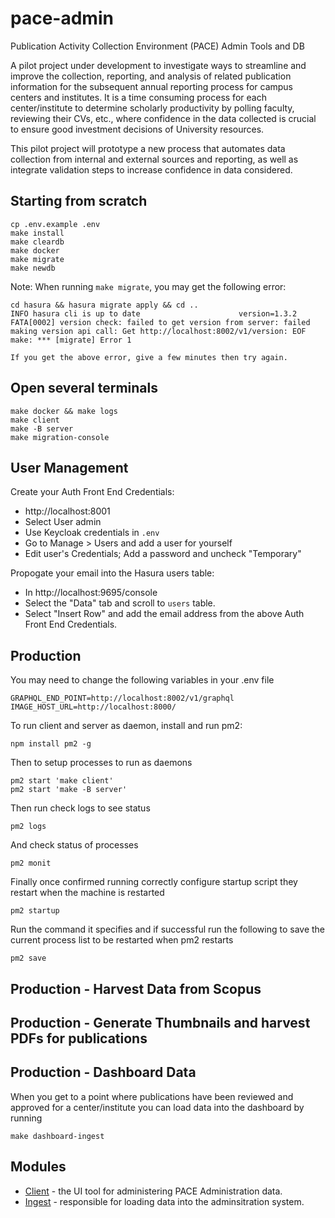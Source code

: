 # pace-admin
Publication Activity Collection Environment (PACE) Admin Tools and DB

A pilot project under development to investigate ways to streamline and improve the collection, reporting, and analysis of related publication information for the subsequent annual reporting process for campus centers and institutes. It is a time consuming process for each center/institute to determine scholarly productivity by polling faculty, reviewing their CVs, etc., where confidence in the data collected is crucial to ensure good investment decisions of University resources.

This pilot project will prototype a new process that automates data collection from internal and external sources and reporting, as well as integrate validation steps to increase confidence in data considered.

## Starting from scratch

    cp .env.example .env
    make install
    make cleardb
    make docker
    make migrate
    make newdb

Note: When running `make migrate`, you may get the following error:

    cd hasura && hasura migrate apply && cd ..
    INFO hasura cli is up to date                      version=1.3.2
    FATA[0002] version check: failed to get version from server: failed making version api call: Get http://localhost:8002/v1/version: EOF
    make: *** [migrate] Error 1

    If you get the above error, give a few minutes then try again.

## Open several terminals

    make docker && make logs
    make client
    make -B server
    make migration-console
## User Management

Create your Auth Front End Credentials:

- http://localhost:8001
- Select User admin
- Use Keycloak credentials in `.env`
- Go to Manage > Users and add a user for yourself
- Edit user's Credentials; Add a password and uncheck "Temporary"

Propogate your email into the Hasura users table:

- In http://localhost:9695/console
- Select the "Data" tab and scroll to `users` table.
- Select "Insert Row" and add the email address from the above Auth Front End Credentials.

## Production

You may need to change the following variables in your .env file

    GRAPHQL_END_POINT=http://localhost:8002/v1/graphql
    IMAGE_HOST_URL=http://localhost:8000/

To run client and server as daemon, install and run pm2:

    npm install pm2 -g

Then to setup processes to run as daemons

    pm2 start 'make client'
    pm2 start 'make -B server'

Then run check logs to see status

    pm2 logs

And check status of processes

    pm2 monit

Finally once confirmed running correctly configure startup script they restart when the machine is restarted

    pm2 startup

Run the command it specifies and if successful run the following to save the current process list to be restarted when pm2 restarts

    pm2 save
## Production - Harvest Data from Scopus

## Production - Generate Thumbnails and harvest PDFs for publications

## Production - Dashboard Data
When you get to a point where publications have been reviewed and approved for a center/institute you can load data into the dashboard by running

    make dashboard-ingest

## Modules

* [Client](./client/README.md) - the UI tool for administering PACE Administration data.
* [Ingest](./ingest/README.md) - responsible for loading data into the adminsitration system.
